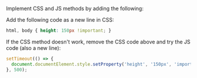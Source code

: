 Implement CSS and JS methods by adding the following:

Add the following code as a new line in CSS:

```css
html, body { height: 150px !important; }
```

If the CSS method doesn't work, remove the CSS code above and try the JS code (also a new line):

```javascript
setTimeout(() => { 
  document.documentElement.style.setProperty('height', '150px', 'important'); 
}, 500);
```
